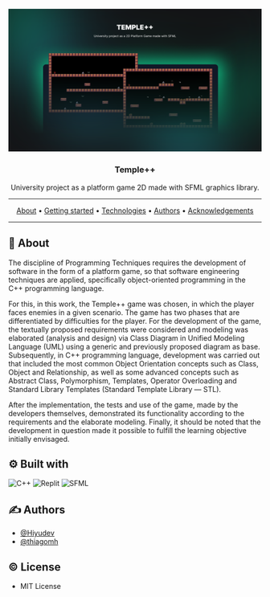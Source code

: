 <p align="center">
	<img src=".github/Thumbnail.png" alt="Temple++ Project thumbnail"/>
	<h3 align="center">Temple++</h3>
</p>

<p align="center">
University project as a platform game 2D made with SFML graphics library.
</p>

---

<p align="center">
 <a href="#about">About</a> •
 <a href="#started">Getting started</a> •
 <a href="#built_using">Technologies</a> •
 <a href="#authors">Authors</a> •
 <a href="#acknowledgement">Acknowledgements</a>
</p>

---

## 🧐 About <a name = "about"></a>
The discipline of Programming Techniques requires the development of software in the form of a platform game, so that software engineering techniques are applied, specifically object-oriented programming in the C++ programming language.

For this, in this work, the Temple++ game was chosen, in which the player faces enemies in a given scenario. The game has two phases that are differentiated by difficulties for the player. For the development of the game, the textually proposed requirements were considered and modeling was elaborated (analysis and design) via Class Diagram in Unified Modeling Language (UML) using a generic and previously proposed diagram as base. Subsequently, in C++ programming language, development was carried out that included the most common Object Orientation concepts such as Class, Object and Relationship, as well as some advanced concepts such as Abstract Class, Polymorphism, Templates, Operator Overloading and Standard Library Templates (Standard Template Library — STL).

After the implementation, the tests and use of the game, made by the developers themselves, demonstrated its functionality according to the requirements and the elaborate modeling. Finally, it should be noted that the development in question made it possible to fulfill the learning objective initially envisaged.

## ⚙ Built with <a name = "built_using"></a>
![C++](https://img.shields.io/badge/C++-00599C?style=for-the-badge&logo=cplusplus&logoColor=white)
![Replit](https://img.shields.io/badge/Replit-667881?style=for-the-badge&logo=replit&logoColor=white)
![SFML](https://img.shields.io/badge/SFML-8CC445?style=for-the-badge&logo=sfml&logoColor=white)

## ✍️ Authors <a name = "authors"></a>
- [@Hiyudev](https://github.com/Hiyudev)
- [@thiagomh](https://github.com/thiagomh)

## © License
- MIT License